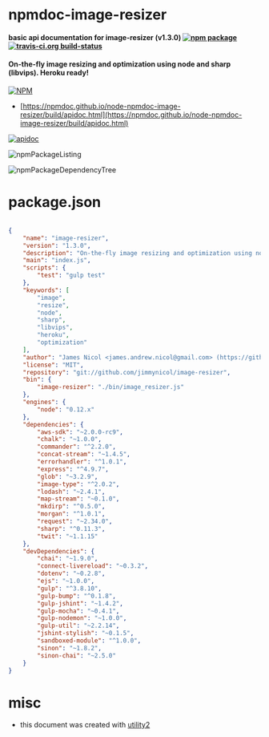 # npmdoc-image-resizer

#### basic api documentation for  image-resizer (v1.3.0)  [![npm package](https://img.shields.io/npm/v/npmdoc-image-resizer.svg?style=flat-square)](https://www.npmjs.org/package/npmdoc-image-resizer) [![travis-ci.org build-status](https://api.travis-ci.org/npmdoc/node-npmdoc-image-resizer.svg)](https://travis-ci.org/npmdoc/node-npmdoc-image-resizer)

#### On-the-fly image resizing and optimization using node and sharp (libvips). Heroku ready!

[![NPM](https://nodei.co/npm/image-resizer.png?downloads=true&downloadRank=true&stars=true)](https://www.npmjs.com/package/image-resizer)

- [https://npmdoc.github.io/node-npmdoc-image-resizer/build/apidoc.html](https://npmdoc.github.io/node-npmdoc-image-resizer/build/apidoc.html)

[![apidoc](https://npmdoc.github.io/node-npmdoc-image-resizer/build/screenCapture.buildCi.browser.%252Ftmp%252Fbuild%252Fapidoc.html.png)](https://npmdoc.github.io/node-npmdoc-image-resizer/build/apidoc.html)

![npmPackageListing](https://npmdoc.github.io/node-npmdoc-image-resizer/build/screenCapture.npmPackageListing.svg)

![npmPackageDependencyTree](https://npmdoc.github.io/node-npmdoc-image-resizer/build/screenCapture.npmPackageDependencyTree.svg)



# package.json

```json

{
    "name": "image-resizer",
    "version": "1.3.0",
    "description": "On-the-fly image resizing and optimization using node and sharp (libvips). Heroku ready!",
    "main": "index.js",
    "scripts": {
        "test": "gulp test"
    },
    "keywords": [
        "image",
        "resize",
        "node",
        "sharp",
        "libvips",
        "heroku",
        "optimization"
    ],
    "author": "James Nicol <james.andrew.nicol@gmail.com> (https://github.com/jimmynicol)",
    "license": "MIT",
    "repository": "git://github.com/jimmynicol/image-resizer",
    "bin": {
        "image-resizer": "./bin/image_resizer.js"
    },
    "engines": {
        "node": "0.12.x"
    },
    "dependencies": {
        "aws-sdk": "~2.0.0-rc9",
        "chalk": "~1.0.0",
        "commander": "^2.2.0",
        "concat-stream": "~1.4.5",
        "errorhandler": "^1.0.1",
        "express": "^4.9.7",
        "glob": "~3.2.9",
        "image-type": "^2.0.2",
        "lodash": "~2.4.1",
        "map-stream": "~0.1.0",
        "mkdirp": "^0.5.0",
        "morgan": "^1.0.1",
        "request": "~2.34.0",
        "sharp": "^0.11.3",
        "twit": "~1.1.15"
    },
    "devDependencies": {
        "chai": "~1.9.0",
        "connect-livereload": "~0.3.2",
        "dotenv": "~0.2.8",
        "ejs": "~1.0.0",
        "gulp": "^3.8.10",
        "gulp-bump": "^0.1.8",
        "gulp-jshint": "~1.4.2",
        "gulp-mocha": "~0.4.1",
        "gulp-nodemon": "~1.0.0",
        "gulp-util": "~2.2.14",
        "jshint-stylish": "~0.1.5",
        "sandboxed-module": "^1.0.0",
        "sinon": "~1.8.2",
        "sinon-chai": "~2.5.0"
    }
}
```



# misc
- this document was created with [utility2](https://github.com/kaizhu256/node-utility2)

